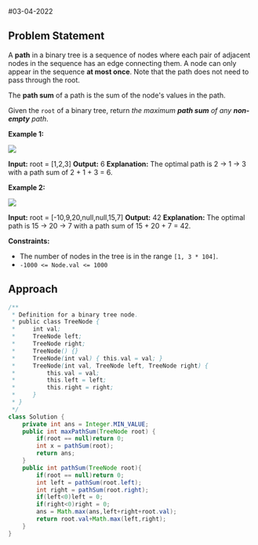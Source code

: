 #03-04-2022 
## Problem Statement
A **path** in a binary tree is a sequence of nodes where each pair of adjacent nodes in the sequence has an edge connecting them. A node can only appear in the sequence **at most once**. Note that the path does not need to pass through the root.

The **path sum** of a path is the sum of the node's values in the path.

Given the `root` of a binary tree, return _the maximum **path sum** of any **non-empty** path_.

**Example 1:**

![](https://assets.leetcode.com/uploads/2020/10/13/exx1.jpg)

**Input:** root = [1,2,3]
**Output:** 6
**Explanation:** The optimal path is 2 -> 1 -> 3 with a path sum of 2 + 1 + 3 = 6.

**Example 2:**

![](https://assets.leetcode.com/uploads/2020/10/13/exx2.jpg)

**Input:** root = [-10,9,20,null,null,15,7]
**Output:** 42
**Explanation:** The optimal path is 15 -> 20 -> 7 with a path sum of 15 + 20 + 7 = 42.

**Constraints:**

-   The number of nodes in the tree is in the range `[1, 3 * 104]`.
-   `-1000 <= Node.val <= 1000`

## Approach
```java
/**
 * Definition for a binary tree node.
 * public class TreeNode {
 *     int val;
 *     TreeNode left;
 *     TreeNode right;
 *     TreeNode() {}
 *     TreeNode(int val) { this.val = val; }
 *     TreeNode(int val, TreeNode left, TreeNode right) {
 *         this.val = val;
 *         this.left = left;
 *         this.right = right;
 *     }
 * }
 */
class Solution {
    private int ans = Integer.MIN_VALUE;
    public int maxPathSum(TreeNode root) {
        if(root == null)return 0;
        int x = pathSum(root);
        return ans;
    }
    public int pathSum(TreeNode root){
        if(root == null)return 0;
        int left = pathSum(root.left);
        int right = pathSum(root.right);
        if(left<0)left = 0;
        if(right<0)right = 0;
        ans = Math.max(ans,left+right+root.val);
        return root.val+Math.max(left,right);
    }
}
```